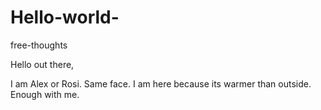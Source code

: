 # Hello-world-
free-thoughts

Hello out there,

I am Alex or Rosi. Same face. I am here because its warmer than outside. Enough with me. 
